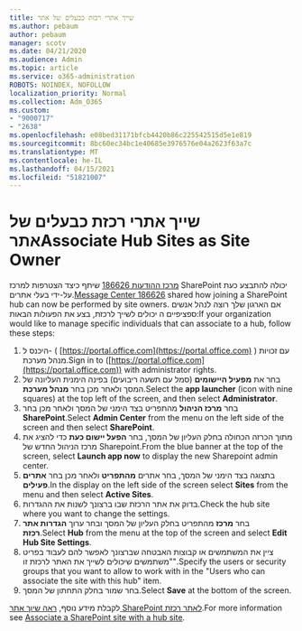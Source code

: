 ```yaml
---
title: שייך אתרי רכזת כבעלים של אתר
ms.author: pebaum
author: pebaum
manager: scotv
ms.date: 04/21/2020
ms.audience: Admin
ms.topic: article
ms.service: o365-administration
ROBOTS: NOINDEX, NOFOLLOW
localization_priority: Normal
ms.collection: Adm_O365
ms.custom:
- "9000717"
- "2638"
ms.openlocfilehash: e08bed31171bfcb4420b86c225542515d5e1e819
ms.sourcegitcommit: 8bc60ec34bc1e40685e3976576e04a2623f63a7c
ms.translationtype: MT
ms.contentlocale: he-IL
ms.lasthandoff: 04/15/2021
ms.locfileid: "51821007"
---
```

# <a name="associate-hub-sites-as-site-owner"></a><span data-ttu-id="8b553-102">שייך אתרי רכזת כבעלים של אתר</span><span class="sxs-lookup"><span data-stu-id="8b553-102">Associate Hub Sites as Site Owner</span></span>

<span data-ttu-id="8b553-103">[מרכז ההודעות 186626](https://admin.microsoft.com/Adminportal/Home?source=applauncher#/MessageCenter?id=MC186626) שיתף כיצד הצטרפות למרכז SharePoint יכולה להתבצע כעת על-ידי בעלי אתרים.</span><span class="sxs-lookup"><span data-stu-id="8b553-103">[Message Center 186626](https://admin.microsoft.com/Adminportal/Home?source=applauncher#/MessageCenter?id=MC186626) shared how joining a SharePoint hub can now be performed by site owners.</span></span> <span data-ttu-id="8b553-104">אם הארגון שלך רוצה לנהל אנשים ספציפיים ה יכולים לשייך לרכזת, בצע את הפעולות הבאות:</span><span class="sxs-lookup"><span data-stu-id="8b553-104">If your organization would like to manage specific individuals that can associate to a hub, follow these steps:</span></span> 

1. <span data-ttu-id="8b553-105">היכנס ל- ( [https://portal.office.com](https://portal.office.com) ) עם זכויות מנהל מערכת.</span><span class="sxs-lookup"><span data-stu-id="8b553-105">Sign in to ([https://portal.office.com](https://portal.office.com)) with administrator rights.</span></span>
2. <span data-ttu-id="8b553-106">בחר את **מפעיל היישומים** (סמל עם תשעה ריבועים) בפינה הימנית העליונה של המסך ולאחר מכן בחר **מנהל מערכת**.</span><span class="sxs-lookup"><span data-stu-id="8b553-106">Select the **app launcher** (icon with nine squares) at the top left of the screen, and then select **Administrator**.</span></span>
3. <span data-ttu-id="8b553-107">בחר **מרכז הניהול** מהתפריט בצד הימני של המסך ולאחר מכן בחר **SharePoint**.</span><span class="sxs-lookup"><span data-stu-id="8b553-107">Select **Admin Center** from the menu on the left side of the screen and then select **SharePoint**.</span></span>
4. <span data-ttu-id="8b553-108">מתוך הכרזה הכחולה בחלק העליון של המסך, בחר **הפעל יישום כעת** כדי להציג את מרכז הניהול החדש של Sharepoint.</span><span class="sxs-lookup"><span data-stu-id="8b553-108">From the blue banner at the top of the screen, select **Launch app now** to display the new Sharepoint admin center.</span></span>
5. <span data-ttu-id="8b553-109">בתצוגה בצד הימני של המסך, בחר אתרים **מהתפריט** ולאחר מכן בחר **אתרים פעילים**.</span><span class="sxs-lookup"><span data-stu-id="8b553-109">In the display on the left side of the screen select **Sites** from the menu and then select **Active Sites**.</span></span>
6. <span data-ttu-id="8b553-110">בדוק את אתר הרכזת שבו ברצונך לשנות את ההגדרות.</span><span class="sxs-lookup"><span data-stu-id="8b553-110">Check the hub site where you want to change the settings.</span></span>
7. <span data-ttu-id="8b553-111">בחר **מרכז** מהתפריט בחלק העליון של המסך ובחר ערוך **הגדרות אתר רכזת**.</span><span class="sxs-lookup"><span data-stu-id="8b553-111">Select **Hub** from the menu at the top of the screen and select **Edit Hub Site Settings**.</span></span>
8. <span data-ttu-id="8b553-112">ציין את המשתמשים או קבוצות האבטחה שברצונך לאפשר להם לעבוד בפריט "משתמשים שיכולים לשייך את האתר לרכזת זו".</span><span class="sxs-lookup"><span data-stu-id="8b553-112">Specify the users or security groups that you want to allow to work with in the "Users who can associate the site with this hub" item.</span></span>
9. <span data-ttu-id="8b553-113">בחר  שמור בחלק התחתון של המסך.</span><span class="sxs-lookup"><span data-stu-id="8b553-113">Select **Save** at the bottom of the screen.</span></span>

<span data-ttu-id="8b553-114">לקבלת מידע נוסף, [ראה שיוך אתר SharePoint לאתר רכזת](https://support.office.com/article/associate-a-sharepoint-site-with-a-hub-site-ae0009fd-af04-4d3d-917d-88edb43efc05).</span><span class="sxs-lookup"><span data-stu-id="8b553-114">For more information see [Associate a SharePoint site with a hub site](https://support.office.com/article/associate-a-sharepoint-site-with-a-hub-site-ae0009fd-af04-4d3d-917d-88edb43efc05).</span></span> 